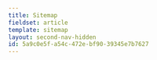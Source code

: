 ```yaml
---
title: Sitemap
fieldset: article
template: sitemap
layout: second-nav-hidden
id: 5a9c0e5f-a54c-472e-bf90-39345e7b7627
---
```

